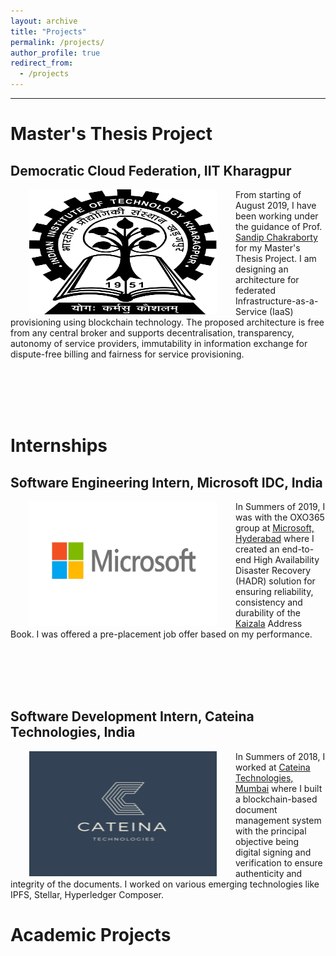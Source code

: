 ```yaml
---
layout: archive
title: "Projects"
permalink: /projects/
author_profile: true
redirect_from:
  - /projects
---
```


---

# Master's Thesis Project
## Democratic Cloud Federation, IIT Kharagpur
<img style="float: left;" src="/images/logo.jpg" width="300" height="200" hspace="30">

From starting of August 2019, I have been working under the guidance of Prof. [Sandip Chakraborty](https://cse.iitkgp.ac.in/~sandipc/) for my Master's Thesis Project. I am designing an architecture for federated Infrastructure-as-a-Service (IaaS) provisioning using blockchain technology. The proposed architecture is free from any central broker and supports decentralisation, transparency, autonomy of service providers, immutability in information exchange for dispute-free billing and fairness for service provisioning.

<br/><br/>
<br/><br/>

# Internships

## Software Engineering Intern, Microsoft IDC, India

<img style="float: left;" src="/images/microsoft.png" width="300" height="200" hspace="30">

In Summers of 2019, I was with the OXO365 group at [Microsoft, Hyderabad](https://www.microsoft.com/en-in/msidc/hyderabad-campus.aspx) where I created an end-to-end High Availability Disaster Recovery (HADR) solution for ensuring reliability, consistency and durability of the [Kaizala](https://products.office.com/en-in/business/microsoft-kaizala) Address Book. I was offered a pre-placement job offer based on my performance.

<br/><br/>
<br/><br/>

## Software Development Intern, Cateina Technologies, India

<img style="float: left;" src="/images/cateina.png" width="300" height="200" hspace="30">

In Summers of 2018, I worked at [Cateina Technologies, Mumbai](https://www.cateina.com/) where I built a blockchain-based document management system with the principal objective being digital signing and verification to ensure authenticity and integrity of the documents. I worked on various emerging technologies like IPFS, Stellar, Hyperledger Composer.


# Academic Projects